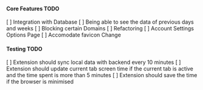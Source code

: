 #### Core Features TODO

[ ] Integration with Database
[ ] Being able to see the data of previous days and weeks
[ ] Blocking certain Domains
[ ] Refactoring
[ ] Account Settings Options Page
[ ] Accomodate favicon Change

#### Testing TODO

[ ] Extension should sync local data with backend every 10 minutes
[ ] Extension should update current tab screen time if the current tab is active and the time spent is more than 5 minutes
[ ] Extension should save the time if the browser is minimised
